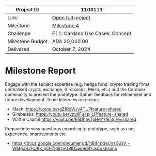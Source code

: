 |Project ID|1100111|
|-----------|-------------|
|Link|[Open full project](https://projectcatalyst.io/funds/11/cardano-use-cases-concept/defi-evolution-pioneering-high-frequency-trading-on-cardano)|
|Milestone|[Milestone 4]([https://milestones.projectcatalyst.io/projects/1100111](https://milestones.projectcatalyst.io/projects/1100111/milestones/4))
|Challenge|F11: Cardano Use Cases: Concept|
|Milestone Budget|ADA 20,000.00|
|Delivered|October 7, 2024|

# Milestone Report

	
Engage with the subject expertise (e.g. hedge fund, crypto trading firms, centralised crypto exchange, Gimbalabs, Mesh, etc.) and the Cardano community to present the prototype. Gather feedback for refinement and future development. Team Interview recording:

- Mesh: https://youtu.be/gZ1RxWJv4TU?feature=shared
- Gimbalabs: https://youtu.be/yzvKFu4p_LI?feature=shared
- Waffle Capital:https://youtu.be/E6DhIwTpHeY?feature=shared
  
Prepare interview questions regarding to prototype, such as user experience, improvements etc.
- https://docs.google.com/document/d/1tBd4pdeUnzGJsV_-WMgJBJHU8K_y6I-7lq8zvG8lD5w/edit?usp=sharing
